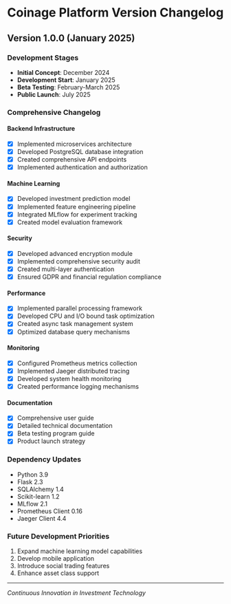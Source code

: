 # Coinage Platform Version Changelog

## Version 1.0.0 (January 2025)

### Development Stages
- **Initial Concept**: December 2024
- **Development Start**: January 2025
- **Beta Testing**: February-March 2025
- **Public Launch**: July 2025

### Comprehensive Changelog

#### Backend Infrastructure
- [x] Implemented microservices architecture
- [x] Developed PostgreSQL database integration
- [x] Created comprehensive API endpoints
- [x] Implemented authentication and authorization

#### Machine Learning
- [x] Developed investment prediction model
- [x] Implemented feature engineering pipeline
- [x] Integrated MLflow for experiment tracking
- [x] Created model evaluation framework

#### Security
- [x] Developed advanced encryption module
- [x] Implemented comprehensive security audit
- [x] Created multi-layer authentication
- [x] Ensured GDPR and financial regulation compliance

#### Performance
- [x] Implemented parallel processing framework
- [x] Developed CPU and I/O bound task optimization
- [x] Created async task management system
- [x] Optimized database query mechanisms

#### Monitoring
- [x] Configured Prometheus metrics collection
- [x] Implemented Jaeger distributed tracing
- [x] Developed system health monitoring
- [x] Created performance logging mechanisms

#### Documentation
- [x] Comprehensive user guide
- [x] Detailed technical documentation
- [x] Beta testing program guide
- [x] Product launch strategy

### Dependency Updates
- Python 3.9
- Flask 2.3
- SQLAlchemy 1.4
- Scikit-learn 1.2
- MLflow 2.1
- Prometheus Client 0.16
- Jaeger Client 4.4

### Future Development Priorities
1. Expand machine learning model capabilities
2. Develop mobile application
3. Introduce social trading features
4. Enhance asset class support

---

*Continuous Innovation in Investment Technology*
